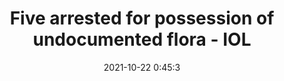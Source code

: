 ---
"title": "Five arrested for possession of undocumented flora - IOL"
"date": "2021-10-22 0:45:3"
"feed_name": "GOOGLENEWSMINING"
"feed_website": "https://news.google.com/search?q=mining%2Bincident&hl=en-US&gl=US&ceid=US:en"
"feed_rss": "https://news.google.com/rss/search?q=mining%2Bincident&hl=en-US&gl=US&ceid=US:en"
"link": "https://www.iol.co.za/news/south-africa/western-cape/five-arrested-for-possession-of-undocumented-flora-aaac36c6-ff4c-44fa-a93c-54226a241686"
"source": "{'href': 'https://www.iol.co.za', 'title': 'IOL'}"
"file": "_posts/2021-1-1-445dc22de6f21f9e30bfe76a694a5111b20ce65f.md"
"accident": "0"
"drilling": "0"
"represented_by": "0"
"dead": "0"
"injured": "0"
"arrested": "0"
"place": "unknown place"
"where": "unknown site"
"causes": "unknown"
"place_uri": "unknown place"
---